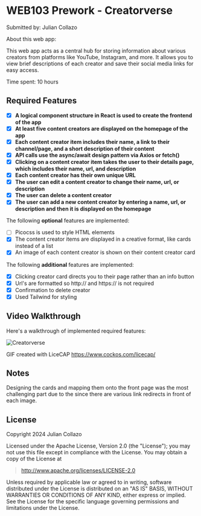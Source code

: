 # WEB103 Prework - Creatorverse

Submitted by: Julian Collazo

About this web app:

This web app acts as a central hub for storing information about various creators from platforms like YouTube, Instagram, and more. It allows you to view brief descriptions of each creator and save their social media links for easy access.

Time spent: 10 hours

## Required Features

- [X] **A logical component structure in React is used to create the frontend of the app**
- [X] **At least five content creators are displayed on the homepage of the app**
- [X] **Each content creator item includes their name, a link to their channel/page, and a short description of their content**
- [X] **API calls use the async/await design pattern via Axios or fetch()**
- [X] **Clicking on a content creator item takes the user to their details page, which includes their name, url, and description**
- [X] **Each content creator has their own unique URL**
- [X] **The user can edit a content creator to change their name, url, or description**
- [X] **The user can delete a content creator**
- [X] **The user can add a new content creator by entering a name, url, or description and then it is displayed on the homepage**

The following **optional** features are implemented:

- [ ] Picocss is used to style HTML elements
- [X] The content creator items are displayed in a creative format, like cards instead of a list
- [X] An image of each content creator is shown on their content creator card

The following **additional** features are implemented:
- [x] Clicking creator card directs you to their page rather than an info button
- [x] Url's are formatted so http:// and https:// is not required
- [x] Confirmation to delete creator
- [x] Used Tailwind for styling

## Video Walkthrough

Here's a walkthrough of implemented required features:

![Creatorverse](https://github.com/user-attachments/assets/54982087-16fd-4b2e-94de-b2b6f0545ef4)

GIF created with LiceCAP https://www.cockos.com/licecap/

## Notes

Designing the cards and mapping them onto the front page was the most challenging part due to the since there are various link redirects in front of each image.

## License

Copyright 2024 Julian Collazo

Licensed under the Apache License, Version 2.0 (the "License"); you may not use this file except in compliance with the License. You may obtain a copy of the License at

> http://www.apache.org/licenses/LICENSE-2.0

Unless required by applicable law or agreed to in writing, software distributed under the License is distributed on an "AS IS" BASIS, WITHOUT WARRANTIES OR CONDITIONS OF ANY KIND, either express or implied. See the License for the specific language governing permissions and limitations under the License.